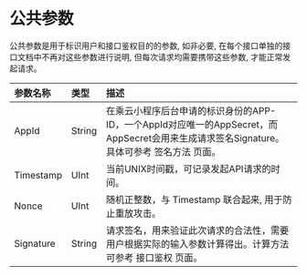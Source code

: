 # 公共参数

公共参数是用于标识用户和接口鉴权目的的参数, 如非必要, 在每个接口单独的接口文档中不再对这些参数进行说明, 但每次请求均需要携带这些参数, 才能正常发起请求。

| 参数名称 | 类型 | 描述 |
| :--- | :--- | :--- |
| AppId | String | 在乘云小程序后台申请的标识身份的APP-ID，一个AppId对应唯一的AppSecret，而AppSecret会用来生成请求签名Signature。具体可参考 签名方法 页面。 |
| Timestamp | UInt | 当前UNIX时间戳，可记录发起API请求的时间。 |
| Nonce | UInt | 随机正整数，与 Timestamp 联合起来, 用于防止重放攻击。 |
| Signature | String | 请求签名，用来验证此次请求的合法性，需要用户根据实际的输入参数计算得出。计算方法可参考 接口鉴权 页面。 |



